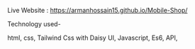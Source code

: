 Live Website : https://armanhossain15.github.io/Mobile-Shop/

Technology used-

html,
css,
Tailwind Css with Daisy UI,
Javascript,
Es6,
API,
